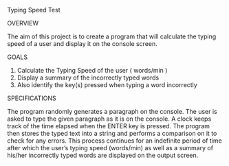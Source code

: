 
Typing Speed Test

OVERVIEW

The aim of this project is to create a program that will calculate the typing speed of a user and display it on the console screen.

GOALS

1.	Calculate the Typing Speed of the user  ( words/min )
2.	Display a summary of the incorrectly typed words 
3.	Also identify the key(s) pressed when typing a word incorrectly 

SPECIFICATIONS

The program randomly generates a paragraph on the console. The user is asked to type the given paragraph as it is on the console.  A clock keeps track of the time elapsed when the ENTER key is pressed. The program then stores the typed text into a string and performs a comparison on it to check for any errors. This process continues for an indefinite period of time after which the user’s typing speed (words/min) as well as a summary of his/her incorrectly typed words are displayed on the output screen.
